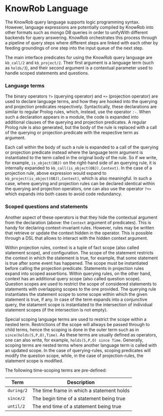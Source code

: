 KnowRob Language
=======

The KnowRob query language supports logic programming syntax.
However, language expressions are potentially compiled by KnowRob into other
formats such as mongo DB queries in order to unifyWith
different backends for query answering.
KnowRob orchestrates this process through a pipeline of query steps
where different steps are linked with each other by feeding groundings of
one step into the input queue of the next step.

The main interface predicates for using the KnowRob query language
are `kb_call/2` and `kb_project/2`.
Their first argument is a language term (such as `holds/3`),
and their second argument is a contextual parameter used
to handle scoped statements and questions.

### Language terms

The binary operators
`?>` (querying operator) and
`+>` (projection operator) are used to declare language terms, and
how they are hooked into the querying and projection predicates respectively.
Syntactically, these declarations are similar to regular Prolog rules,
which, instead, use the operator `:-`.
When such a declaration appears in a module, the code is 
expanded into additional clauses of the querying and projection predicates.
A regular Prolog rule is also generated, but the body of the rule
is replaced with a call of the querying or projection predicate with the respective 
term as argument.

Each call within the body of such a rule is expanded to a call of
the querying or projection predicate instead where the language term argument
is instantiated to the term called in the original body of the rule.
So if we write, for example, `is_object(OBJ)` on the right-hand side
of an querying rule, it is internally expanded to `kb_call(is_object(OBJ),Context)`.
In the case of a projection rule, above expression would expand to
`kb_project(is_object(OBJ),Context)`, which is also meaningful.
In such a case, where querying and projection rules can be declared identical
within the querying and projection operators, one can also use the operator
`?+>` which expands into both cases to avoid code redundancy.

### Scoped questions and statements

Another aspect of these operators is that they hide the contextual
argument from the declaration (above: the `Context` argument of predicates).
This is handy for declaring context-invariant rules.
However, rules may be written that retrieve or update the context hidden
in the operator.
This is possible through a DSL that allows to interact
with the hidden context argument.

Within projection rules, context is a tuple of
fact scope (also called statement scope), and configuration.
The scope of the statement restricts the context
in which the statement is true, for example,
that some statement is true after some event has happened.
The scope must be instantiated before calling the projection predicate.
Statements in projection rules expand into scoped assertions.
Within querying rules, on the other hand, context has an additional 
query scope (also called question scope).
Question scopes are used to restrict the scope
of considered statements to statements with overlapping
scopes to the one provided.
The querying rule instantiates the statement scope to some scope
within which the given statement is true, if any.
In case of the term expands into a conjunctive query,
the statament scope is instantiated to the intersection
of individual statement scopes (if the intersection is not empty).

Special scoping language terms are used to restrict the scope
within a nested term. Restrictions of the scope will allways be passed
through to child terms, hence the scoping is done in the outer term such as
in `since(holds(S,P,O),Time)`. As these terms are usually defined as operators,
one can also write, for example, `holds(S,P,O) since Time`.
Generally, scoping terms are nested terms where another language term is
called with an updated scope.
In the case of querying-rules, scoping predicates will modify the question scope,
while, in the case of projection-rules, the statement scope is modified.

The following time-scoping terms are pre-defined:

| Term | Description |
| --- | --- |
| `during/2` | The time frame in which a statement holds |
| `since/2`  | The begin time of a statement being true |
| `until/2`  | The end time of a statement being true |
